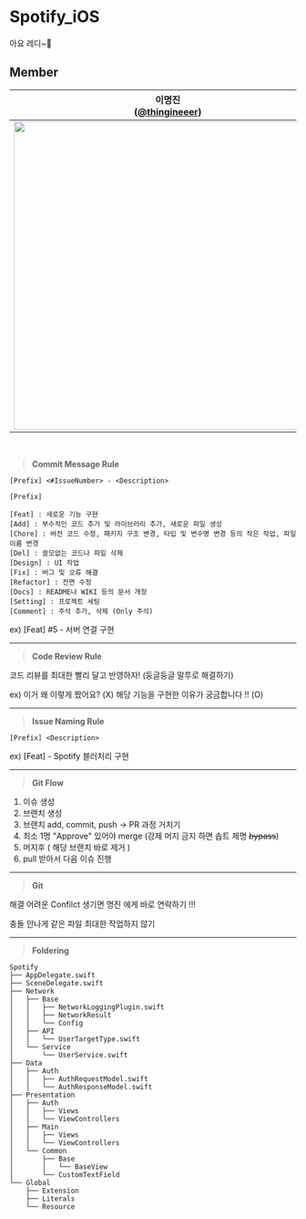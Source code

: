# Spotify_iOS
아요 레디~🫶 

## Member
| 이명진<br/>([@thingineeer](https://github.com/thingineeer)) | 김나연<br/>([@Nya128](https://github.com/Nya128)) | 김민성<br/>([@mminny](https://github.com/mminny)) |
| :---: | :---: | :---: |
| <img width="540" src=""/> | <img width="540" src=""/> | <img width="540" src=""/> |
<br>

> **Commit Message Rule**

`[Prefix] <#IssueNumber> - <Description>`

```
[Prefix]

[Feat] : 새로운 기능 구현
[Add] : 부수적인 코드 추가 및 라이브러리 추가, 새로운 파일 생성
[Chore] : 버전 코드 수정, 패키지 구조 변경, 타입 및 변수명 변경 등의 작은 작업, 파일 이름 변경
[Del] : 쓸모없는 코드나 파일 삭제
[Design] : UI 작업
[Fix] : 버그 및 오류 해결
[Refactor] : 전면 수정
[Docs] : README나 WIKI 등의 문서 개정
[Setting] : 프로젝트 세팅
[Comment] : 주석 추가, 삭제 (Only 주석)
```
ex) [Feat] #5 - 서버 연결 구현

---

> **Code Review Rule**

코드 리뷰를 최대한 빨리 달고 반영하자! (둥글둥글 말투로 해결하기)

ex) 이거 왜 이렇게 짰어요? (X)
     해당 기능을 구현한 이유가 궁금합니다 ‼️ (O)

---
> **Issue Naming Rule**

`[Prefix] <Description>`

ex) [Feat] - Spotify 블러처리 구현

---
> **Git Flow**

1. 이슈 생성
2. 브랜치 생성
3. 브랜치 add, commit, push → PR 과정 거치기
4. 최소 1명 "Approve" 있어야 merge (강제 머지 금지 하면 솝트 제명 ~~bypass~~)
5. 머지후 ( 해당 브랜치 바로 제거 )
6. pull 받아서 다음 이슈 진행
---
> **Git**

해결 어려운 Confilct 생기면 명진 에게 바로 연락하기 !!!

충돌 안나게 같은 파일 최대한 작업하지 않기

---
> **Foldering**

```
Spotify
├── AppDelegate.swift
├── SceneDelegate.swift
├── Network
│   ├── Base
│   │   ├── NetworkLoggingPlugin.swift
│   │   ├── NetworkResult
│   │   └── Config
│   ├── API
│   │   └── UserTargetType.swift
│   └── Service
│       └── UserService.swift
├── Data
│   ├── Auth
│   │   ├── AuthRequestModel.swift
│   │   └── AuthResponseModel.swift
├── Presentation
│   ├── Auth
│   │   ├── Views
│   │   └── ViewControllers
│   ├── Main
│   │   ├── Views
│   │   └── ViewControllers
│   └── Common
│       ├── Base
│       │   └── BaseView
│       └── CustomTextField
└── Global
    ├── Extension
    ├── Literals
    └── Resource

```




